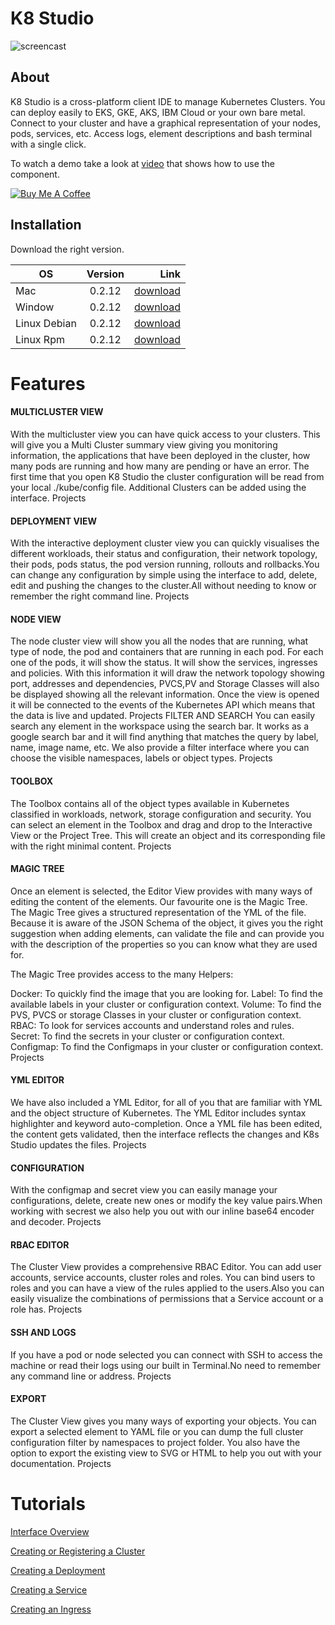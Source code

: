 

# K8 Studio
![screencast](https://media.giphy.com/media/eHjRZn9eoX6Ca670dD/giphy.gif)
## About
K8 Studio is a cross-platform client IDE to manage Kubernetes Clusters.
You can deploy easily to EKS, GKE, AKS, IBM Cloud or your own bare metal. Connect to your cluster and have a graphical representation of your nodes, pods, services, etc. Access logs, element descriptions and bash terminal with a single click.



 To watch a demo take a look at [video](https://youtu.be/ac2jRN1vbkQ) that shows how to use the component.
 
 [![Buy Me A Coffee](https://www.buymeacoffee.com/assets/img/custom_images/orange_img.png)](https://www.buymeacoffee.com/gquiman)

## Installation
Download the right version.

| OS            | Version   | Link                        |
| ------------- |:-------:| -----------------------------------:|
| Mac         | 0.2.12  | [download](https://github.com/guiqui/k8Studio/releases/download/v0.2.12/K8Studio-0.2.12-osx.dmg)  |
| Window           | 0.2.12     | [download](https://github.com/guiqui/k8Studio/releases/download/v0.2.12/K8Studio-Setup.0.2.12.exe)          |
| Linux Debian          | 0.2.12   | [download](https://github.com/guiqui/k8Studio/releases/download/v0.2.12/K8Studio-0.2.12-amd64-linux.deb) |
| Linux Rpm          | 0.2.12   | [download](https://github.com/guiqui/k8Studio/releases/download/v0.2.12/K8Studio-0.2.12-x86_64-linux.rpm) |


# Features

#### MULTICLUSTER VIEW
With the multicluster view you can have quick access to your clusters. This will give you a Multi Cluster summary view giving you monitoring information, the applications that have been deployed in the cluster, how many pods are running and how many are pending or have an error. The first time that you open K8 Studio the cluster configuration will be read from your local ./kube/config file. Additional Clusters can be added using the interface.
Projects
#### DEPLOYMENT VIEW
With the interactive deployment cluster view you can quickly visualises the different workloads, their status and configuration, their network topology, their pods, pods status, the pod version running, rollouts and rollbacks.You can change any configuration by simple using the interface to add, delete, edit and pushing the changes to the cluster.All without needing to know or remember the right command line.
Projects
#### NODE VIEW
The node cluster view will show you all the nodes that are running, what type of node, the pod and containers that are running in each pod. For each one of the pods, it will show the status. It will show the services, ingresses and policies. With this information it will draw the network topology showing port, addresses and dependencies, PVCS,PV and Storage Classes will also be displayed showing all the relevant information. Once the view is opened it will be connected to the events of the Kubernetes API which means that the data is live and updated.
Projects
FILTER AND SEARCH
You can easily search any element in the workspace using the search bar. It works as a google search bar and it will find anything that matches the query by label, name, image name, etc. We also provide a filter interface where you can choose the visible namespaces, labels or object types.
Projects
#### TOOLBOX
The Toolbox contains all of the object types available in Kubernetes classified in workloads, network, storage configuration and security. You can select an element in the Toolbox and drag and drop to the Interactive View or the Project Tree. This will create an object and its corresponding file with the right minimal content.
Projects
#### MAGIC TREE
Once an element is selected, the Editor View provides with many ways of editing the content of the elements. Our favourite one is the Magic Tree. The Magic Tree gives a structured representation of the YML of the file. Because it is aware of the JSON Schema of the object, it gives you the right suggestion when adding elements, can validate the file and can provide you with the description of the properties so you can know what they are used for.

The Magic Tree provides access to the many Helpers:

Docker: To quickly find the image that you are looking for.
Label: To find the available labels in your cluster or configuration context.
Volume: To find the PVS, PVCS or storage Classes in your cluster or configuration context.
RBAC: To look for services accounts and understand roles and rules.
Secret: To find the secrets in your cluster or configuration context.
Configmap: To find the Configmaps in your cluster or configuration context.
Projects
#### YML EDITOR
We have also included a YML Editor, for all of you that are familiar with YML and the object structure of Kubernetes. The YML Editor includes syntax highlighter and keyword auto-completion. Once a YML file has been edited, the content gets validated, then the interface reflects the changes and K8s Studio updates the files.
Projects
#### CONFIGURATION
With the configmap and secret view you can easily manage your configurations, delete, create new ones or modify the key value pairs.When working with secrest we also help you out with our inline base64 encoder and decoder.
Projects
#### RBAC EDITOR
The Cluster View provides a comprehensive RBAC Editor. You can add user accounts, service accounts, cluster roles and roles. You can bind users to roles and you can have a view of the rules applied to the users.Also you can easily visualize the combinations of permissions that a Service account or a role has.
Projects
#### SSH AND LOGS
If you have a pod or node selected you can connect with SSH to access the machine or read their logs using our built in Terminal.No need to remember any command line or address.
Projects
#### EXPORT
The Cluster View gives you many ways of exporting your objects. You can export a selected element to YAML file or you can dump the full cluster configuration filter by namespaces to project folder. You also have the option to export the existing view to SVG or HTML to help you out with your documentation.
Projects

# Tutorials

[Interface Overview](https://youtu.be/TJyXtB5t3cU)

[Creating or Registering a Cluster](https://youtu.be/nnBabVRyDQY)

[Creating a Deployment](https://youtu.be/L3PsJ5sVcFE)

[Creating a Service](https://youtu.be/W5zAcbnmT3A)

[Creating an Ingress](https://youtu.be/hrEdRGBYdso)



